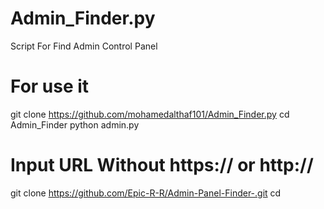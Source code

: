 # Admin_Finder.py
Script For Find Admin Control Panel
# For use it
 git clone https://github.com/mohamedalthaf101/Admin_Finder.py
 cd Admin_Finder
 python admin.py


# Input URL Without https:// or http://

git clone https://github.com/Epic-R-R/Admin-Panel-Finder-.git
cd

